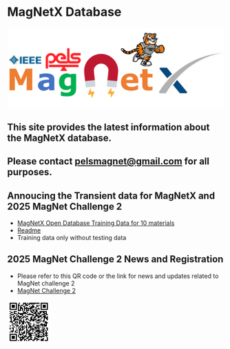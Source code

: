 # MagNetX Database 

<img src="img/MagNet Logo.png" width="800">

## This site provides the latest information about the MagNetX database. 
## Please contact [pelsmagnet@gmail.com](mailto:pelsmagnet@gmail.com) for all purposes.

## Annoucing the Transient data for MagNetX and 2025 MagNet Challenge 2 
- [MagNetX Open Database Training Data for 10 materials](https://www.dropbox.com/scl/fo/o07x7fa6d5elev19pzd1w/AISuBEWf8LQVszFeoaTlqY4?rlkey=8ec7mqukfr9no61h193zb4qdb&dl=0)
- [Readme](doc/README.pdf)
- Training data only without testing data

## 2025 MagNet Challenge 2 News and Registration
- Please refer to this QR code or the link for news and updates related to MagNet challenge 2
- [MagNet Challenge 2](https://github.com/minjiechen/magnetchallenge-2/blob/main)
<img src="img/GitHub_QR.png" width="100">

